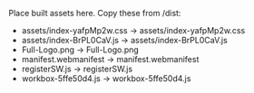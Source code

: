 Place built assets here. Copy these from /dist:

- assets/index-yafpMp2w.css -> assets/index-yafpMp2w.css
- assets/index-BrPL0CaV.js -> assets/index-BrPL0CaV.js
- Full-Logo.png -> Full-Logo.png
- manifest.webmanifest -> manifest.webmanifest
- registerSW.js -> registerSW.js
- workbox-5ffe50d4.js -> workbox-5ffe50d4.js


